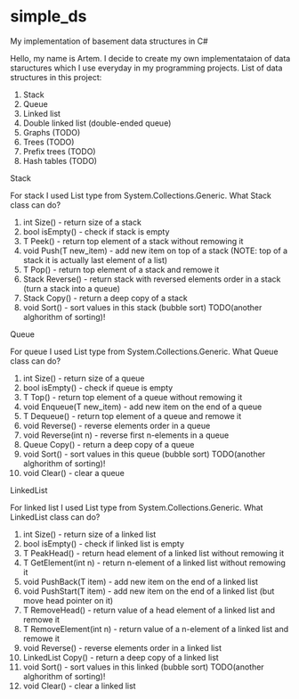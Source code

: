 # simple_ds
My implementation of basement data structures in C#

Hello, my name is Artem. I decide to create my own implementataion of data staructures which I use everyday in my programming projects.
List of data structures in this project:
1) Stack
2) Queue
3) Linked list
4) Double linked list (double-ended queue)
5) Graphs (TODO)
6) Trees (TODO)
7) Prefix trees (TODO)
8) Hash tables (TODO)

Stack

For stack I used List type from System.Collections.Generic.
What Stack class can do?
1) int Size() - return size of a stack
2) bool isEmpty() - check if stack is empty
3) T Peek() - return top element of a stack without remowing it
4) void Push(T new_item) - add new item on top of a stack (NOTE: top of a stack it is actually last element of a list)
5) T Pop() - return top element of a stack and remowe it
6) Stack<T> Reverse() - return stack with reversed elements order in a stack (turn a stack into a queue)
7) Stack<T> Copy() - return a deep copy of a stack
8) void Sort() - sort values in this stack (bubble sort) TODO(another alghorithm of sorting)!

Queue

For queue I used List type from System.Collections.Generic.
What Queue class can do?
1) int Size() - return size of a queue
2) bool isEmpty() - check if queue is empty
3) T Top() - return top element of a queue without remowing it
4) void Enqueue(T new_item) - add new item on the end of a queue
5) T Dequeue() - return top element of a queue and remowe it
6) void Reverse() - reverse elements order in a queue
7) void Reverse(int n) - reverse first n-elements in a queue
8) Queue<T> Copy() - return a deep copy of a queue
9) void Sort() - sort values in this queue (bubble sort) TODO(another alghorithm of sorting)!
10) void Clear() - clear a queue

LinkedList

For linked list I used List type from System.Collections.Generic.
What LinkedList class can do?
1) int Size() - return size of a linked list 
2) bool isEmpty() - check if linked list is empty
3) T PeakHead() - return head element of a linked list without remowing it
4) T GetElement(int n) - return n-element of a linked list without remowing it
5) void PushBack(T item) - add new item on the end of a linked list
6) void PushStart(T item) - add new item on the end of a linked list (but move head pointer on it)
7) T RemoveHead() - return value of a head element of a linked list and remowe it
8) T RemoveElement(int n) - return value of a n-element of a linked list and remowe it
9) void Reverse() - reverse elements order in a linked list
10) LinkedList<T> Copy() - return a deep copy of a linked list
11) void Sort() - sort values in this linked (bubble sort) TODO(another alghorithm of sorting)!
12) void Clear() - clear a linked list
